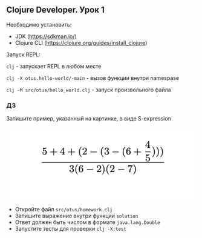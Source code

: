## Clojure Developer. Урок 1

Необходимо установить:
- JDK (https://sdkman.io/)
- Clojure CLI (https://clojure.org/guides/install_clojure)


Запуск REPL:

`clj` - запускает REPL в любом месте

`clj -X otus.hello-world/-main` - вызов функции внутри namespase

`clj -M src/otus/hello_world.clj` - запуск произвольного файла

### ДЗ
Запишите пример, указанный на картинке, в виде S-expression

![Homework task](resources/homework-task.png)

- Откройте файл `src/otus/homework.clj`
- Запишите выражение внутри функции `solution`
- Ответ должен быть числом в формате `java.lang.Double` 
- Запустите тесты для проверки `clj -X:test`

